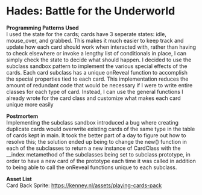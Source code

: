 # Hades: Battle for the Underworld  
  
**Programming Patterns Used**  
I used the state for the cards; cards have 3 seperate states: idle, mouse_over, and grabbed. This makes it much easier to keep track and update how each
card should work when interacted with, rather than having to check elsewhere or invoke a lengthy list of conditionals in place, I can simply check the 
state to decide what should happen.
I decided to use the subclass sandbox pattern to implement the various special effects of the cards. Each card subclass has a unique onReveal function to
accomplish the special properties tied to each card. This implementation reduces the amount of redundant code that would be necessary if I were to write
entire classes for each type of card. Instead, I can use the general functions I already wrote for the card class and customize what makes each card unique
more easily

**Postmortem**  
Implementing the subclass sandbox introduced a bug where creating duplicate cards would overwrite existing cards of the same type in the table of cards kept
in main. It took the better part of a day to figure out how to resolve this; the solution ended up being to change the new() function in each of the subclasses
to return a new instance of CardClass with the __index metamethod of the subclasses being set to subclass prototype, in order to have a new card of the prototype
each time it was called in addition to being able to call the onReveal functions unique to each subclass.

**Asset List**  
Card Back Sprite: https://kenney.nl/assets/playing-cards-pack